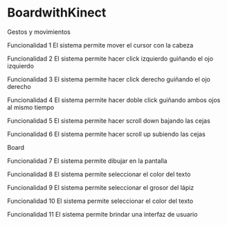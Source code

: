 # BoardwithKinect
Gestos y movimientos

Funcionalidad 1
    El sistema permite mover el cursor con la cabeza

Funcionalidad 2
    El sistema permite hacer click izquierdo guiñando el ojo izquierdo

Funcionalidad 3
    El sistema permite hacer click derecho guiñando el ojo derecho

Funcionalidad 4
	El sistema permite hacer doble click guiñando ambos ojos al mismo tiempo

Funcionalidad 5
	El sistema permite hacer scroll down bajando las cejas

Funcionalidad 6
	El sistema permite hacer scroll up subiendo  las cejas

Board

Funcionalidad 7
	El sistema permite dibujar en la pantalla

Funcionalidad 8
	El sistema permite seleccionar el color del texto

Funcionalidad 9
	El sistema permite seleccionar el grosor del lápiz

Funcionalidad 10
    El sistema permite seleccionar el color del texto
	
Funcionalidad 11
    El sistema permite brindar una interfaz de usuario

